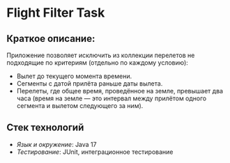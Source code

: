 # **Flight Filter Task**

## **Краткое описание:**
Приложение позволяет исключить из коллекции перелетов не подходящие по критериям (отдельно по каждому условию):
* Вылет до текущего момента времени.
* Сегменты с датой прилёта раньше даты вылета.
* Перелеты, где общее время, проведённое на земле, превышает два часа (время на земле — это интервал между прилётом одного сегмента и вылетом следующего за ним).

## **Стек технологий**
 
- _Язык и окружение_: Java 17
- _Тестирование_: JUnit,  интеграционное тестирование
